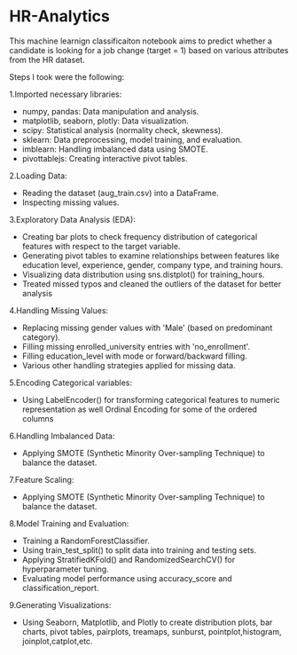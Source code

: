 # HR-Analytics
This machine learnign classificaiton notebook aims to predict whether a candidate is looking for a job change (target = 1) based on various attributes from the HR dataset.

Steps I took were the following:

1.Imported necessary libraries: 
-  numpy, pandas: Data manipulation and analysis.
-  matplotlib, seaborn, plotly: Data visualization.
-  scipy: Statistical analysis (normality check, skewness).
-  sklearn: Data preprocessing, model training, and evaluation.
-  imblearn: Handling imbalanced data using SMOTE.
-  pivottablejs: Creating interactive pivot tables.

2.Loading Data:
- Reading the dataset (aug_train.csv) into a DataFrame.
- Inspecting missing values.

3.Exploratory Data Analysis (EDA):
- Creating bar plots to check frequency distribution of categorical features with respect to the target variable.
- Generating pivot tables to examine relationships between features like education level, experience, gender, company type, and training hours.
- Visualizing data distribution using sns.distplot() for training_hours.
- Treated missed typos and cleaned the outliers of the dataset for better analysis

4.Handling Missing Values:
- Replacing missing gender values with 'Male' (based on predominant category).
- Filling missing enrolled_university entries with 'no_enrollment'.
- Filling education_level with mode or forward/backward filling.
- Various other handling strategies applied for missing data.

5.Encoding Categorical variables:
- Using LabelEncoder() for transforming categorical features to numeric representation as well Ordinal Encoding for some of the ordered columns

6.Handling Imbalanced Data:
- Applying SMOTE (Synthetic Minority Over-sampling Technique) to balance the dataset.

7.Feature Scaling:
- Applying SMOTE (Synthetic Minority Over-sampling Technique) to balance the dataset.

8.Model Training and Evaluation:
- Training a RandomForestClassifier.
- Using train_test_split() to split data into training and testing sets.
- Applying StratifiedKFold() and RandomizedSearchCV() for hyperparameter tuning.
- Evaluating model performance using accuracy_score and classification_report.

9.Generating Visualizations:
- Using Seaborn, Matplotlib, and Plotly to create distribution plots, bar charts, pivot tables, pairplots, treamaps, sunburst, pointplot,histogram, joinplot,catplot,etc.



